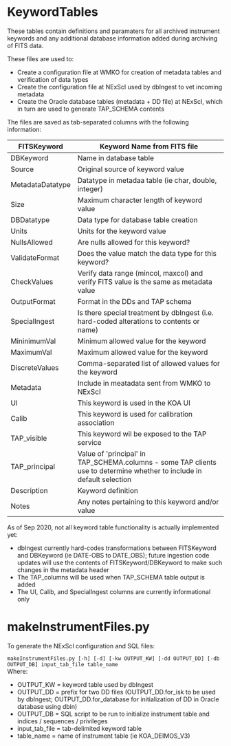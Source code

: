 # KeywordTables
These tables contain definitions and paramaters for all archived instrument keywords and any additional database information added during archiving of FITS data.

These files are used to:
* Create a configuration file at WMKO for creation of metadata tables and verification of data types
* Create the configuration file at NExScI used by dbIngest to vet incoming metadata
* Create the Oracle database tables (metadata + DD file) at NExScI, which in turn are used to generate TAP_SCHEMA contents


The files are saved as tab-separated columns with the following information:

| FITSKeyword | Keyword Name from FITS file|
| ------- | ------------ |
| DBKeyword | Name in database table 
| Source | Original source of keyword value
| MetadataDatatype | Datatype in metadaa table (ie char, double, integer)
| Size | Maximum character length of keyword value
| DBDatatype | Data type for database table creation
| Units | Units for the keyword value
| NullsAllowed | Are nulls allowed for this keyword?
| ValidateFormat | Does the value match the data type for this keyword?
| CheckValues | Verify data range (mincol, maxcol) and verify FITS value is the same as metadata value
| OutputFormat | Format in the DDs and TAP schema
| SpecialIngest | Is there special treatment by dbIngest (i.e. hard-coded alterations to contents or name)
| MininimumVal | Minimum allowed value for the keyword
| MaximumVal | Maximum allowed value for the keyword
| DiscreteValues | Comma-separated list of allowed values for the keyword
| Metadata | Include in meatadata sent from WMKO to NExScI
| UI | This keyword is used in the KOA UI
| Calib | This keyword is used for calibration association
| TAP_visible | This keyword wil be exposed to the TAP service
| TAP_principal | Value of 'principal' in TAP_SCHEMA.columns - some TAP clients use to determine whether to include in default selection
| Description | Keyword definition
| Notes | Any notes pertaining to this keyword and/or value


As of Sep 2020,  not all keyword table functionality is actually implemented yet:
* dbIngest currently hard-codes transformations between FITSKeyword and DBKeyword (ie DATE-OBS to DATE_OBS); future ingestion code updates will use  the contents of FITSKeyword/DBKeyword to make such changes in the metadata header
* The TAP_columns will be used when TAP_SCHEMA table output is added
* The UI, Calib, and SpecialIngest columns are currently informational only 

# makeInstrumentFiles.py

To generate the NExScI configuration and SQL files:

`makeInstrumentFiles.py [-h] [-d] [-kw OUTPUT_KW] [-dd OUTPUT_DD] [-db OUTPUT_DB] input_tab_file table_name`                                                                  
Where:

* OUTPUT_KW = keyword table used by dbIngest
* OUTPUT_DD = prefix for two DD files (OUTPUT_DD.for_isk to be used by dbIngest; OUTPUT_DD.for_database for initialization of DD in Oracle database using dbin)
* OUTPUT_DB = SQL script to be run to initialize instrument table and indices / sequences / privileges
* input_tab_file = tab-delimited keyword table
* table_name = name of instrument table (ie KOA_DEIMOS_V3)
